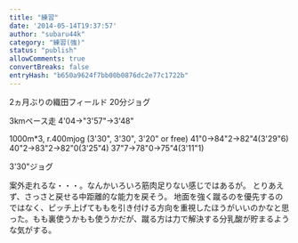 ```yaml
---
title: "練習"
date: '2014-05-14T19:37:57'
author: "subaru44k"
category: "練習(強)"
status: "publish"
allowComments: true
convertBreaks: false
entryHash: "b650a9624f7bb00b0876dc2e77c1722b"
---
```

2ヵ月ぶりの織田フィールド
20分ジョグ

3kmペース走
4'04→"3'57"→3'48"

1000m*3, r.400mjog (3'30", 3'30", 3'20" or free)
41"0→84"2→82"4(3'29"6)
40"2→83"2→82"0(3'25"4)
37"7→78"0→75"4(3'11"1)

3'30"ジョグ

案外走れるな・・・。なんかいろいろ筋肉足りない感じではあるが。
とりあえず、さっさと戻せる中距離的な能力を戻そう。
地面を強く蹴るのを優先するのではなく、ピッチ上げてももを引き付ける方向を重視したほうがいいのかなと思った。もも裏使うかもも使うかだが、蹴る方は力で解決する分乳酸が貯まるような気がする。
